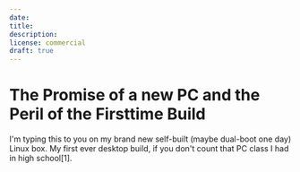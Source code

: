 ```yaml
---
date: 
title: 
description: 
license: commercial
draft: true
---
```


# The Promise of a new PC and the Peril of the Firsttime Build

I'm typing this to you on my brand new self-built (maybe dual-boot one day) Linux box. My first ever desktop build, if you don't count that PC class I had in high school[1].
